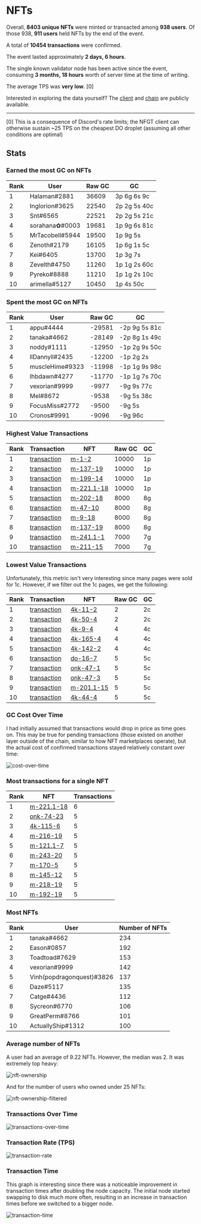# NFTs

Overall, **8403 unique NFTs** were minted or transacted among **938 users**. Of those 938, **911 users** held NFTs by the end of the event.

A total of **10454 transactions** were confirmed.

The event lasted approximately **2 days, 6 hours**.

The single known validator node has been active since the event, consuming **3 months, 18 hours** worth of server time at the time of writing.

The average TPS was **very low**. [0]

Interested in exploring the data yourself? The [client](https://github.com/subject-f/nfgt-client) and [chain](https://github.com/subject-f/beacon-chain) are publicly available.

---

[0] This is a consequence of Discord's rate limits; the NFGT client can otherwise sustain ~25 TPS on the cheapest DO droplet (assuming all other conditions are optimal)

## Stats

### Earned the most GC on NFTs

| Rank | User            | Raw GC | GC           |
| ---- | --------------- | ------ | ------------ |
| 1    | Halaman#2881    | 36609  | 3p 6g 6s 9c  |
| 2    | Inglorion#3625  | 22540  | 2p 2g 5s 40c |
| 3    | Snt#6565        | 22521  | 2p 2g 5s 21c |
| 4    | sorahana✿#0003  | 19681  | 1p 9g 6s 81c |
| 5    | MrTacobell#5944 | 19500  | 1p 9g 5s     |
| 6    | Zenoth#2179     | 16105  | 1p 6g 1s 5c  |
| 7    | Kei#6405        | 13700  | 1p 3g 7s     |
| 8    | Zevelth#4750    | 11260  | 1p 1g 2s 60c |
| 9    | Pyreko#8888     | 11210  | 1p 1g 2s 10c |
| 10   | arimella#5127   | 10450  | 1p 4s 50c    |

### Spent the most GC on NFTs

| Rank | User            | Raw GC | GC            |
| ---- | --------------- | ------ | ------------- |
| 1    | appu#4444       | -29581 | -2p 9g 5s 81c |
| 2    | tanaka#4662     | -28149 | -2p 8g 1s 49c |
| 3    | noddy#1111      | -12950 | -1p 2g 9s 50c |
| 4    | llDannyll#2435  | -12200 | -1p 2g 2s     |
| 5    | muscleHime#9323 | -11998 | -1p 1g 9s 98c |
| 6    | lhbdawn#4277    | -11770 | -1p 1g 7s 70c |
| 7    | vexorian#9999   | -9977  | -9g 9s 77c    |
| 8    | Mel#8672        | -9538  | -9g 5s 38c    |
| 9    | FocusMiss#2772  | -9500  | -9g 5s        |
| 10   | Cronos#9991     | -9096  | -9g 96c       |

### Highest Value Transactions

| Rank | Transaction                                                                                                      | NFT                                                                                                             | Raw GC | GC  |
| ---- | ---------------------------------------------------------------------------------------------------------------- | --------------------------------------------------------------------------------------------------------------- | ------ | --- |
| 1    | [transaction](https://github.com/subject-f/beacon-chain/blob/560cd339-2269-4965-a9da-4986d75358d4/metadata.json) | [m-1-2](https://guya.moe/media/manga/Kaguya-Wants-To-Be-Confessed-To/chapters/0001_9rr4clfz/1/02.jpg?v4)        | 10000  | 1p  |
| 2    | [transaction](https://github.com/subject-f/beacon-chain/blob/1fd0e909-a927-494a-994e-ce14bd937772/metadata.json) | [m-137-19](https://guya.moe/media/manga/Kaguya-Wants-To-Be-Confessed-To/chapters/0137_zbxj7yc0/3/19.png)        | 10000  | 1p  |
| 3    | [transaction](https://github.com/subject-f/beacon-chain/blob/cff921d6-97d5-4343-9b75-0fec211641ea/metadata.json) | [m-199-14](https://guya.moe/media/manga/Kaguya-Wants-To-Be-Confessed-To/chapters/0199_wovs7g75/3/14.png?v2)     | 10000  | 1p  |
| 4    | [transaction](https://github.com/subject-f/beacon-chain/blob/b1685a31-5356-4807-9b83-33e33701fdd5/metadata.json) | [m-221.1-18](https://guya.moe/media/manga/Kaguya-Wants-To-Be-Confessed-To/chapters/0221-1_pbleptdk/7/18.jpg?v2) | 10000  | 1p  |
| 5    | [transaction](https://github.com/subject-f/beacon-chain/blob/44039729-cd53-4057-b0ce-28e1889948bf/metadata.json) | [m-202-18](https://guya.moe/media/manga/Kaguya-Wants-To-Be-Confessed-To/chapters/0202_7ugj9de1/7/18.png?v6)     | 8000   | 8g  |
| 6    | [transaction](https://github.com/subject-f/beacon-chain/blob/d5a31c49-59c4-4ede-b11b-42cc110172f6/metadata.json) | [m-47-10](https://guya.moe/media/manga/Kaguya-Wants-To-Be-Confessed-To/chapters/0047_mwa3ii20/1/10.png)         | 8000   | 8g  |
| 7    | [transaction](https://github.com/subject-f/beacon-chain/blob/fbc094a2-d83a-4596-8182-4dd9912ab23a/metadata.json) | [m-9-18](https://guya.moe/media/manga/Kaguya-Wants-To-Be-Confessed-To/chapters/0009_b0nftgph/1/18_w.png?v3)     | 8000   | 8g  |
| 8    | [transaction](https://github.com/subject-f/beacon-chain/blob/c6179855-62aa-4a70-869e-71826b54ce8a/metadata.json) | [m-137-19](https://guya.moe/media/manga/Kaguya-Wants-To-Be-Confessed-To/chapters/0137_zbxj7yc0/3/19.png)        | 8000   | 8g  |
| 9    | [transaction](https://github.com/subject-f/beacon-chain/blob/bd94ec1a-6fac-4e9f-b34c-f8c5502e1169/metadata.json) | [m-241.1-1](https://guya.moe/media/manga/Kaguya-Wants-To-Be-Confessed-To/chapters/0241-1_fxkbf07c/7/01.jpg)     | 7000   | 7g  |
| 10   | [transaction](https://github.com/subject-f/beacon-chain/blob/b6bc4aea-d84e-4ecb-b1ed-75acfe8eaebc/metadata.json) | [m-211-15](https://guya.moe/media/manga/Kaguya-Wants-To-Be-Confessed-To/chapters/0211_egwoy225/7/15.png?v5)     | 7000   | 7g  |

### Lowest Value Transactions

Unfortunately, this metric isn't very interesting since many pages were sold for 1c. However, if we filter out the 1c pages, we get the following:

| Rank | Transaction                                                                                                      | NFT                                                                                                                    | Raw GC | GC  |
| ---- | ---------------------------------------------------------------------------------------------------------------- | ---------------------------------------------------------------------------------------------------------------------- | ------ | --- |
| 1    | [transaction](https://github.com/subject-f/beacon-chain/blob/ebc36ac7-342b-47e4-ba90-fa9d6fdeef96/metadata.json) | [4k-11-2](https://guya.moe/media/manga/We-Want-To-Talk-About-Kaguya/chapters/0011_4yywxdqo/3/2_w.png)                  | 2      | 2c  |
| 2    | [transaction](https://github.com/subject-f/beacon-chain/blob/5c41f083-94e7-4df7-8082-45581fac3460/metadata.json) | [4k-50-4](https://guya.moe/media/manga/We-Want-To-Talk-About-Kaguya/chapters/0050_1bmn8816/2/4.jpg)                    | 2      | 2c  |
| 3    | [transaction](https://github.com/subject-f/beacon-chain/blob/14117bba-90ea-47f7-b2a2-336f8879b9e2/metadata.json) | [4k-9-4](https://guya.moe/media/manga/We-Want-To-Talk-About-Kaguya/chapters/0009_htxr7e2d/3/4.png)                     | 4      | 4c  |
| 4    | [transaction](https://github.com/subject-f/beacon-chain/blob/9e25d62f-bd0e-4235-a019-60300a3680e6/metadata.json) | [4k-165-4](https://guya.moe/media/manga/We-Want-To-Talk-About-Kaguya/chapters/0165_84sli3si/7/4.png?v3)                | 4      | 4c  |
| 5    | [transaction](https://github.com/subject-f/beacon-chain/blob/21e9c0c9-0d1e-4361-b9e4-56b7bf322636/metadata.json) | [4k-142-2](https://guya.moe/media/manga/We-Want-To-Talk-About-Kaguya/chapters/0142_wrddounq/7/2.png)                   | 4      | 4c  |
| 6    | [transaction](https://github.com/subject-f/beacon-chain/blob/898b220e-bb25-435b-8df7-45782c3ad992/metadata.json) | [do-16-7](https://guya.moe/media/manga/Kaguya-Wants-To-Be-Confessed-To-Official-Doujin/chapters/0016_1bqkokir/3/7.png) | 5      | 5c  |
| 7    | [transaction](https://github.com/subject-f/beacon-chain/blob/6e36adc2-f892-474c-826d-a21e317892d0/metadata.json) | [onk-47-1](https://guya.moe/media/manga/Oshi-no-Ko/chapters/0047_3q8is266/5/01.jpg)                                    | 5      | 5c  |
| 8    | [transaction](https://github.com/subject-f/beacon-chain/blob/ff42baf1-443a-439f-9041-efd374a477e5/metadata.json) | [onk-47-3](https://guya.moe/media/manga/Oshi-no-Ko/chapters/0047_3q8is266/5/03.png)                                    | 5      | 5c  |
| 9    | [transaction](https://github.com/subject-f/beacon-chain/blob/9cae4a27-5e88-4c31-8b38-57a7b13fe431/metadata.json) | [m-201.1-15](https://guya.moe/media/manga/Kaguya-Wants-To-Be-Confessed-To/chapters/0201-1_kpmz3mjp/7/15.jpg?v2)        | 5      | 5c  |
| 10   | [transaction](https://github.com/subject-f/beacon-chain/blob/6cdabbee-6949-4c7f-ba8a-394814f70c1b/metadata.json) | [4k-44-4](https://guya.moe/media/manga/We-Want-To-Talk-About-Kaguya/chapters/0044_b45i6uqi/2/4.jpg)                    | 5      | 5c  |

### GC Cost Over Time

I had initially assumed that transactions would drop in price as time goes on. This may be true for pending transactions (those existed on another layer outside of the chain, similar to how NFT marketplaces operate), but the actual cost of confirmed transactions stayed relatively constant over time:

![cost-over-time](images/cost-over-time.png)

### Most transactions for a single NFT

| Rank | NFT                                                                                                             | Transactions |
| ---- | --------------------------------------------------------------------------------------------------------------- | ------------ |
| 1    | [m-221.1-18](https://guya.moe/media/manga/Kaguya-Wants-To-Be-Confessed-To/chapters/0221-1_pbleptdk/7/18.jpg?v2) | 6            |
| 2    | [onk-74-23](https://guya.moe/media/manga/Oshi-no-Ko/chapters/0074_87tdm466/5/23.png)                            | 5            |
| 3    | [4k-115-6](https://guya.moe/media/manga/We-Want-To-Talk-About-Kaguya/chapters/0115_pqt9z4i1/7/6.jpg?v3)         | 5            |
| 4    | [m-216-19](https://guya.moe/media/manga/Kaguya-Wants-To-Be-Confessed-To/chapters/0216_9fgknj5x/7/19.jpg?v3)     | 5            |
| 5    | [m-121.1-7](https://guya.moe/media/manga/Kaguya-Wants-To-Be-Confessed-To/chapters/0121-1_njf4ycqk/3/07.png)     | 5            |
| 6    | [m-243-20](https://guya.moe/media/manga/Kaguya-Wants-To-Be-Confessed-To/chapters/0243_omasl85c/7/20_w.png)      | 5            |
| 7    | [m-170-5](https://guya.moe/media/manga/Kaguya-Wants-To-Be-Confessed-To/chapters/0170_dzebm1dy/3/05.png?v2)      | 5            |
| 8    | [m-145-12](https://guya.moe/media/manga/Kaguya-Wants-To-Be-Confessed-To/chapters/0145_ucz2tfhu/3/12.png?v2)     | 5            |
| 9    | [m-218-19](https://guya.moe/media/manga/Kaguya-Wants-To-Be-Confessed-To/chapters/0218_n1oh7dui/7/19.jpg?v2)     | 5            |
| 10   | [m-192-19](https://guya.moe/media/manga/Kaguya-Wants-To-Be-Confessed-To/chapters/0192_lel5n195/3/19.png?v7)     | 5            |

### Most NFTs

| Rank | User                      | Number of NFTs |
| ---- | ------------------------- | -------------- |
| 1    | tanaka#4662               | 234            |
| 2    | Eason#0857                | 192            |
| 3    | Toadtoad#7629             | 153            |
| 4    | vexorian#9999             | 142            |
| 5    | Vinh(popdragonquest)#3826 | 137            |
| 6    | Daze#5117                 | 135            |
| 7    | Catge#4436                | 112            |
| 8    | Sycreon#6770              | 106            |
| 9    | GreatPerm#8766            | 101            |
| 10   | ActuallyShip#1312         | 100            |

### Average number of NFTs

A user had an average of 9.22 NFTs. However, the median was 2. It was extremely top heavy:

![nft-ownership](images/nft-ownership-histogram.png)

And for the number of users who owned under 25 NFTs:

![nft-ownership-filtered](images/nft-ownership-histogram-filtered.png)

### Transactions Over Time

![transactions-over-time](images/transactions-over-time.png)

### Transaction Rate (TPS)

![transaction-rate](images/transaction-rate.png)

### Transaction Time

This graph is interesting since there was a noticeable improvement in transaction times after doubling the node capacity. The initial node started swapping to disk much more often, resulting in an increase in transaction times before we switched to a bigger node.

![transaction-time](images/transaction-time.png)
